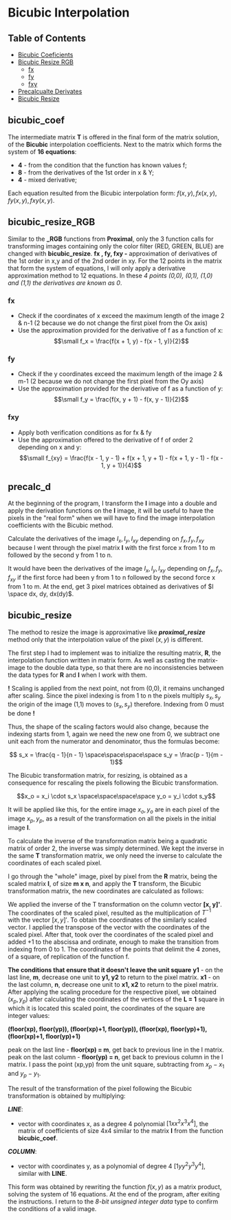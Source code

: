 # Bicubic Interpolation

## Table of Contents

- [Bicubic Coeficients](bicubic_coef)
- [Bicubic Resize RGB](bicubic_resize_RGB)
  - [fx](fx)
  - [fy](fy)
  - [fxy](fxy)
- [Precalcualte Derivates](precalc_d)
- [Bicubic Resize](bicubic_resize)

## bicubic_coef

The intermediate matrix **T** is offered in the final form of the matrix solution, of the **Bicubic** interpolation coefficients.
Next to the matrix which forms the system of **16 equations**:

- **4** - from the condition that the function has known values f;
- **8** - from the derivatives of the 1st order in x & Y;
- **4** - mixed derivative;

Each equation resulted from the Bicubic interpolation form: $f(x, y), fx(x, y), fy(x, y), fxy(x, y)$.

## bicubic_resize_RGB

Similar to the **_RGB** functions from **Proximal**, only the 3 function calls for transforming images containing only the color filter (RED, GREEN, BLUE) are changed with **bicubic_resize**.
**fx , fy, fxy -** approximation of derivatives of the 1st order in x,y and of the 2nd order in xy.
For the 12 points in the matrix that form the system of equations, I will only apply a derivative approximation method to 12 equations.
In these *4 points (0,0), (0,1), (1,0) and (1,1) the derivatives are known as 0*.

### fx

- Check if the coordinates of x exceed the maximum length of the image 2 & n-1 (2 because we do not change the first pixel from the Ox axis)
- Use the approximation provided for the derivative of f as a function of x:
$$\small f_x = \frac{f(x + 1, y) - f(x - 1, y)}{2}$$

### fy

- Check if the y coordinates exceed the maximum length of the image 2 & m-1 (2 because we do not change the first pixel from the Oy axis)
- Use the approximation provided for the derivative of f as a function of y:
$$\small f_y = \frac{f(x, y + 1) - f(x, y - 1)}{2}$$

### fxy

- Apply both verification conditions as for fx & fy
- Use the approximation offered to the derivative of f of order 2 depending on x and y:
$$\small f_{xy} = \frac{f(x - 1, y - 1) + f(x + 1, y + 1) - f(x + 1, y - 1) - f(x - 1, y + 1)}{4}$$

## precalc_d

At the beginning of the program, I transform the **I** image into a double and apply the derivation functions on the **I** image, it will be useful to have the pixels in the "real form" when we will have to find the image interpolation coefficients with the Bicubic method.

Calculate the derivatives of the image $I_x, I_y, I_{xy}$ depending on $f_x, f_y, f_{xy}$ because I went through the pixel matrix **I** with the first force x from 1 to m followed by the second y from 1 to n.

It would have been the derivatives of the image $I_x, I_y, I_{xy}$ depending on $f_x, f_y, f_{xy}$ if the first force had been y from 1 to n followed by the second force x from 1 to m. At the end, get 3 pixel matrices obtained as derivatives of $I \space dx, dy, dx(dy)$.

## bicubic_resize

The method to resize the image is approximative like ***proximal_resize*** method only that the interpolation value of the pixel $(x, y)$ is different.

The first step I had to implement was to initialize the resulting matrix, **R**, the interpolation function written in matrix form. As well as casting the matrix-image to the double data type, so that there are no inconsistencies between the data types for **R** and **I** when I work with them.

**!** Scaling is applied from the next point, not from (0,0), it remains unchanged after scaling. Since the pixel indexing is from 1 to n the pixels multiply $s_x, s_y$ the origin of the image (1,1) moves to $(s_x, s_y)$ therefore. Indexing from 0 must be done **!**

Thus, the shape of the scaling factors would also change, because the indexing starts from 1, again we need the new one from 0, we subtract one unit each from the numerator and denominator, thus the formulas become:

$$ s_x = \frac{q - 1}{n - 1} \space\space\space\space s_y = \frac{p - 1}{m - 1}$$

The Bicubic transformation matrix, for resizing, is obtained as a consequence for rescaling the pixels following the Bicubic transformation.

$$x_o = x_i \cdot s_x \space\space\space\space y_o = y_i \cdot s_y$$

It will be applied like this, for the entire image $x_o, y_o$ are in each pixel of the image $x_p, y_p$, as a result of the transformation on all the pixels in the initial image **I**.

To calculate the inverse of the transformation matrix being a quadratic matrix of order 2, the inverse was simply determined. We kept the inverse in the same **T** transformation matrix, we only need the inverse to calculate the coordinates of each scaled pixel.

I go through the "whole" image, pixel by pixel from the **R** matrix, being the scaled matrix **I**, of size **m x n**, and apply the **T** transform, the Bicubic transformation matrix, the new coordinates are calculated as follows:

We applied the inverse of the T transformation on the column vector **[x, y]'**.
The coordinates of the scaled pixel, resulted as the multiplication of $T^{-1}$ with the vector $[x, y]'$. To obtain the coordinates of the similarly scaled vector. I applied the transpose of the vector with the coordinates of the scaled pixel.
After that, took over the coordinates of the scaled pixel and added +1 to the abscissa and ordinate, enough to make the transition from indexing from 0 to 1. The coordinates of the points that delimit the 4 zones, of a square, of replication of the function f.

**The conditions that ensure that it doesn't leave the unit square**
**y1** - on the last line, **m**, decrease one unit to **y1, y2** to return to the pixel matrix.
**x1** - on the last column, **n**, decrease one unit to **x1, x2** to return to the pixel matrix.
After applying the scaling procedure for the respective pixel, we obtained $(x_p, y_p)$ after calculating the coordinates of the vertices of the **L = 1** square in which it is located this scaled point, the coordinates of the square are integer values:

**(floor(xp), floor(yp)),
  (floor(xp)+1, floor(yp)),
  (floor(xp), floor(yp)+1),
  (floor(xp)+1, floor(yp)+1)**

peak on the last line - **floor(xp) = m**, get back to previous line in the I matrix.
peak on the last column -  **floor(yp) = n**, get back to previous column in the I matrix.
I pass the point (xp,yp) from the unit square, subtracting from $x_p-x_1$ and $y_p-y_1$.

The result of the transformation of the pixel following the Bicubic transformation is obtained by multiplying:

***LINE***:

- vector with coordinates x, as a degree 4 polynomial $[ 1x x^2 x^3 x^4 ]$, the matrix of coefficients of size 4x4 similar to the matrix **I** from the function **bicubic_coef**.

***COLUMN***:

- vector with coordinates y, as a polynomial of degree 4 $[ 1 y y^2 y^3 y^4 ]$, similar with **LINE**.

This form was obtained by rewriting the function $f(x, y)$ as a matrix product, solving the system of 16 equations. At the end of the program, after exiting the instructions. I return to the *8-bit unsigned integer data* type to confirm the conditions of a valid image.
